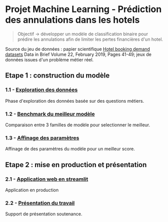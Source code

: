 # Projet Machine Learning - Prédiction des annulations dans les hotels

> Objectif → développer un modèle de classification binaire pour prédire les annulations afin de limiter les pertes financières d'un hotel.

Source du jeu de données : papier scientifique [Hotel booking demand datasets](https://www.sciencedirect.com/science/article/pii/S2352340918315191) Data in Brief Volume 22, February 2019, Pages 41-49; jeux de données issues d'un problème métier réel. 

## Etape 1 : construction du modèle
### 1.1 - [Exploration des données](model_build/data_exploration.ipynb)
Phase d'exploration des données basée sur des questions métiers. 
### 1.2 - [Benchmark du meilleur modèle](model_build/model_benchmark.ipynb)
Comparaison entre 3 familles de modèle pour selectionner le meilleur.
### 1.3 - [Affinage des paramètres](model_build/hyperparameter_tuning.ipynb)
Affinage de des paramètres du modèle pour un meilleur score.

## Etape 2 : mise en production et présentation
### 2.1 - [Application web en streamlit](webapp/app.py)
Application en production 
### 2.2 - [Présentation du travail](https://docs.google.com/presentation/d/1cQwe7H57fRmFClzHD_uNBOMNHJe0Q6t2UmWDpqywAPY/edit?slide=id.g36d79fc893a_0_0#slide=id.g36d79fc893a_0_0)
Support de présentation soutenance.

